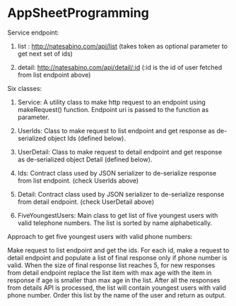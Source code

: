 AppSheetProgramming
===================

Service endpoint:

1. list : http://natesabino.com/api/list (takes token as optional parameter to get next set of ids)

2. detail: http://natesabino.com/api/detail/:id (:id is the id of user fetched from list endpoint above) 

Six classes:

1. Service: A utility class to make http request to an endpoint using makeRequest() function. Endpoint uri is passed to the function as parameter.

2. UserIds: Class to make request to list endpoint and get response as de-serialized object Ids (defined below).

3. UserDetail: Class to make request to detail endpoint and get response as de-serialized object Detail (defined below).

4. Ids: Contract class used by JSON serializer to de-serialize response from list endpoint. (check UserIds above)

5. Detail: Contract class used by JSON serializer to de-serialize response from detail endpoint. (check UserDetail above)

6. FiveYoungestUsers: Main class to get list of five youngest users with valid telephone numbers. The list is sorted by name alphabetically.

Approach to get five youngest users with valid phone numbers:

Make request to list endpoint and get the ids. For each id, make a request to detail endpoint and populate a list of final response only if phone number is valid. When the size of final response list reaches 5, for new responses from detail endpoint replace the list item with max age with the item in response if age is smaller than max age in the list. After all the responses from details API is processed, the list will contain youngest users with valid phone number. Order this list by the name of the user and return as output.
